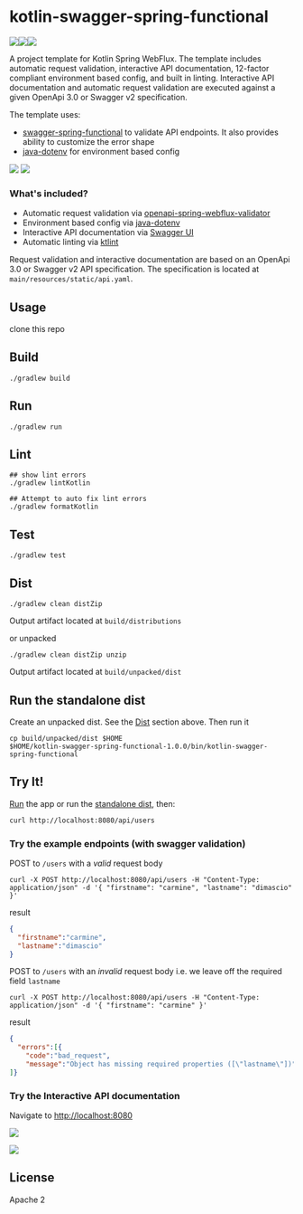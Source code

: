 # kotlin-swagger-spring-functional

![](https://api.travis-ci.org/cdimascio/kotlin-swagger-spring-functional-template.svg?branch=master)![](https://img.shields.io/badge/tests-passing-green.svg)![](https://img.shields.io/badge/license-Apache%202.0-blue.svg)

A project template for Kotlin Spring WebFlux. The template includes automatic request validation, interactive API documentation, 12-factor compliant environment based config, and built in linting. Interactive API documentation and automatic request validation are executed against a given OpenApi 3.0 or Swagger v2 specification. 

The template uses:

* [swagger-spring-functional](https://github.com/cdimascio/swagger-spring-functional) to validate API endpoints. It also provides ability to customize the error shape
* [java-dotenv](https://github.com/cdimascio/java-dotenv) for environment based config

![](https://github.com/cdimascio/kotlin-swagger-spring-functional-template/blob/master/assets/kotlin.png?raw=tru)
![](https://github.com/cdimascio/kotlin-swagger-spring-functional-template/blob/master/assets/spring5.png?raw=true)

### What's included?
* Automatic request validation via [openapi-spring-webflux-validator](https://github.com/cdimascio/openapi-spring-webflux-validator)
* Environment based config via [java-dotenv](https://github.com/cdimascio/java-dotenv)
* Interactive API documentation via [Swagger UI](https://swagger.io/swagger-ui/)
* Automatic linting via [ktlint](ktlint.github.io)

Request validation and interactive documentation are based on an OpenApi 3.0 or Swagger v2 API specification. The specification is located at `main/resources/static/api.yaml`.

## Usage

clone this repo

## Build

```shell
./gradlew build
```

## Run

```shell
./gradlew run
```


## Lint

```shell
## show lint errors
./gradlew lintKotlin

## Attempt to auto fix lint errors
./gradlew formatKotlin
```


## Test

```shell
./gradlew test
```

## Dist

```shell
./gradlew clean distZip
```

Output artifact located at `build/distributions`

or unpacked

```shell
./gradlew clean distZip unzip
```

Output artifact located at `build/unpacked/dist`

## Run the standalone dist

Create an unpacked dist. See the [Dist](#dist) section above. Then run it

```shell
cp build/unpacked/dist $HOME
$HOME/kotlin-swagger-spring-functional-1.0.0/bin/kotlin-swagger-spring-functional

```

## Try It!

[Run](#run) the app or run the [standalone dist](#run-the-standalone-dist), then:

```xml
curl http://localhost:8080/api/users
```

### Try the example endpoints (with swagger validation)

POST to `/users` with a *valid* request body

```shell
curl -X POST http://localhost:8080/api/users -H "Content-Type: application/json" -d '{ "firstname": "carmine", "lastname": "dimascio" }'    
```

result

```json
{
  "firstname":"carmine",
  "lastname":"dimascio"
}
```

POST to `/users` with an *invalid* request body i.e. we leave off the required field `lastname`

```shell
curl -X POST http://localhost:8080/api/users -H "Content-Type: application/json" -d '{ "firstname": "carmine" }'
```

result

```json
{
  "errors":[{
    "code":"bad_request",
    "message":"Object has missing required properties ([\"lastname\"])"}
]}
```

### Try the Interactive API documentation
 
Navigate to [http://localhost:8080](http://localhost:8080)

![](https://github.com/cdimascio/kotlin-swagger-spring-functional-template/blob/master/assets/swagger1.png?raw=true)

![](https://github.com/cdimascio/kotlin-swagger-spring-functional-template/blob/master/assets/swagger2.png?raw=true)

 
## License

Apache 2
